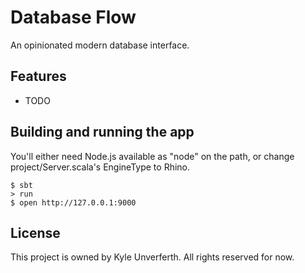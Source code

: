 # Database Flow

An opinionated modern database interface.

## Features

* TODO

## Building and running the app

You'll either need Node.js available as "node" on the path, or change project/Server.scala's EngineType to Rhino.

```shell
$ sbt
> run
$ open http://127.0.0.1:9000
```

## License

This project is owned by Kyle Unverferth. All rights reserved for now.
